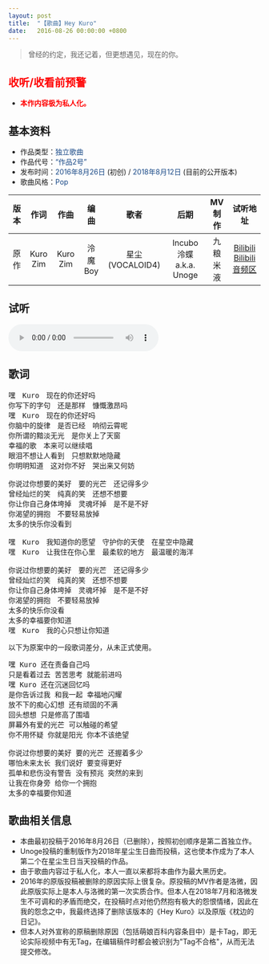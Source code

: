 ```yaml
---
layout: post
title:  "【歌曲】Hey Kuro"
date:   2016-08-26 00:00:00 +0800
---
```


>  曾经的约定，我还记着，但更想遇见，现在的你。

## <font color="#ff0000">收听/收看前预警</font>

* <font color="#ff0000"><b>本作内容极为私人化。</b></font>

## 基本资料

* 作品类型：<font color="#194987">独立歌曲</font>
* 作品代号：<font color="#194987">“作品2号”</font>
* 发布时间：<font color="#194987">2016年8月26日</font> (初创) / <font color="#194987">2018年8月12日</font> (目前的公开版本)
* 歌曲风格：<font color="#194987">Pop</font>

| 版本 | 作词 | 作曲 | 编曲 | 歌者 | 后期 | MV制作 | 试听地址 |
| :--: | :--: | :--: | :--: | :--: | :--: | :--: | :--: | 
| 原作 | Kuro Zim | Kuro Zim | 泠魔Boy | 星尘 (VOCALOID4) | Incubo泠蝶 a.k.a. Unoge | 九粮米液 | [Bilibili](https://www.bilibili.com/video/av28911978?p=1)<br>[Bilibili音频区](https://www.bilibili.com/audio/au37981?type=3) |

## 试听

<audio controls>
	<source src="/assets/audio/song02.mp3" type="audio/mp3">
</audio>

## 歌词

<pre>
嘿　Kuro　现在的你还好吗
你写下的字句　还是那样　慷慨激昂吗
嘿　Kuro　现在的你还好吗
你脑中的旋律　是否已经　响彻云霄呢
你所谓的黯淡无光　是你关上了天窗
幸福的歌　本来可以继续唱
眼泪不想让人看到　只想默默地隐藏
你明明知道　这对你不好　哭出来又何妨

你说过你想要的美好　要的光芒　还记得多少
曾经灿烂的笑　纯真的笑　还想不想要
你让你自己身体垮掉　灵魂坏掉　是不是不好
你渴望的拥抱　不要轻易放掉
太多的快乐你没看到

嘿　Kuro　我知道你的愿望　守护你的天使　在星空中隐藏
嘿　Kuro　让我住在你心里　最柔软的地方　最温暖的海洋

你说过你想要的美好　要的光芒　还记得多少
曾经灿烂的笑　纯真的笑　还想不想要
你让你自己身体垮掉　灵魂坏掉　是不是不好
你渴望的拥抱　不要轻易放掉
太多的快乐你没看
太多的幸福要你知道
嘿　Kuro　我的心只想让你知道
</pre>

以下为原案中的一段歌词差分，从未正式使用。

<pre>
嘿 Kuro 还在责备自己吗
只是看着过去 苦苦思考 就能前进吗
嘿 Kuro 还在沉迷回忆吗
是你告诉过我 和我一起 幸福地闪耀
放不下的痴心幻想 还有顽固的不满
回头想想 只是修高了围墙
屏幕外有爱的光芒 可以触碰的希望
你不用怀疑 你就是阳光 你本不该绝望

你说过你想要的美好 要的光芒 还握着多少
哪怕未来太长 我们说好 要变得更好
孤单和悲伤没有警告 没有预兆 突然的来到
让我在你身旁 给你一个拥抱
太多的幸福要你知道 
</pre>

## 歌曲相关信息

* 本曲最初投稿于2016年8月26日（已删除），按照初创顺序是第二首独立作。
* Unoge投稿的重制版作为2018年星尘生日曲而投稿，这也使本作成为了本人第二个在星尘生日当天投稿的作品。
* 由于歌曲内容过于私人化，本人一直以来都将本曲作为最大黑历史。
* 2016年的原版投稿被删除的原因实际上很复杂。原投稿的MV作者是洛微，因此原版实际上是本人与洛微的第一次实质合作。但本人在2018年7月和洛微发生不可调和的矛盾而绝交，在投稿时点对他仍然抱有极大的怨恨情绪，因此在我的怨念之中，我最终选择了删除该版本的《Hey Kuro》以及原版《枕边的日记》。
* 但本人对外宣称的原稿删除原因（包括萌娘百科内容条目中）是卡Tag，即无论实际视频中有无Tag，在编辑稿件时都会被识别为"Tag不合格"，从而无法提交修改。